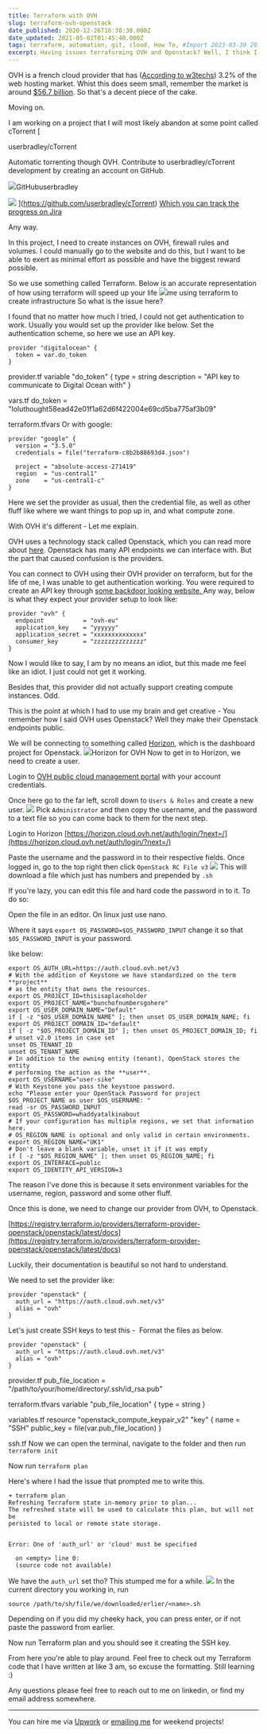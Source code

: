 ```yaml
---
title: Terraform with OVH
slug: terraform-ovh-openstack
date_published: 2020-12-26T16:38:30.000Z
date_updated: 2021-05-02T01:45:40.000Z
tags: terraform, automation, git, cloud, How To, #Import 2023-03-30 20:40
excerpt: Having issues terraforming OVH and Openstack? Well, I think I solved it for you. 
---
```


OVH is a french cloud provider that has ([According to w3techs](https://w3techs.com/technologies/details/ho-ovhsas)) 3.2% of the web hosting market. Whist this does seem small, remember the market is around [$56.7 billion](https://www.grandviewresearch.com/industry-analysis/web-hosting-services-market#:~:text=The%20global%20web%20hosting%20services,Virtual%20Private%20Server%20(VPS).). So that's a decent piece of the cake. 

Moving on.

I am working on a project that I will most likely abandon at some point called cTorrent
[

userbradley/cTorrent

Automatic torrenting though OVH. Contribute to userbradley/cTorrent development by creating an account on GitHub.

![](https://github.githubassets.com/favicons/favicon.svg)GitHubuserbradley

![](https://avatars2.githubusercontent.com/u/41597815?s&#x3D;400&amp;v&#x3D;4)
](https://github.com/userbradley/cTorrent)
[Which you can track the progress on Jira](https://jira.breadnet.co.uk/projects/CTOR/issues/CTOR-15?filter=allissues)

Any way.

In this project, I need to create instances on OVH, firewall rules and volumes. I could manually go to the website and do this, but I want to be able to exert as minimal effort as possible and have the biggest reward possible. 

So we use something called Terraform. 
Below is an accurate representation of how using terraform will speed up your life
![](__GHOST_URL__/content/images/2020/12/image.png)me using terraform to create infrastructure 
So what is the issue here?

I found that no matter how much I tried, I could not get authentication to work. Usually you would set up the provider like below. Set the authentication scheme, so here we use an API key.

    provider "digitalocean" {
      token = var.do_token
    }

provider.tf
    variable "do_token" {
      type = string
      description = "API key to communicate to Digital Ocean with"
    }

vars.tf
    do_token = "loluthought58ead42e01f1a62d6f422004e69cd5ba775af3b09"

terraform.tfvars
Or with google:

    provider "google" {
      version = "3.5.0"
      credentials = file("terraform-c8b2b88693d4.json")
    
      project = "absolute-access-271419"
      region  = "us-central1"
      zone    = "us-central1-c"
    }

Here we set the provider as usual, then the credential file, as well as other fluff like where we want things to pop up in, and what compute zone. 

With OVH it's different - Let me explain.

OVH uses a technology stack called Openstack, which you can read more about [here](https://www.openstack.org). Openstack has many API endpoints we can interface with. But the part that caused confusion is the providers. 

You can connect to OVH using their OVH provider on terraform, but for the life of me, I was unable to get authentication working. You were required to create an API key through [some backdoor looking website. ](https://api.ovh.com/createToken/index.cgi?GET=/*&amp;POST=/*&amp;PUT=/*&amp;DELETE=/*)Any way, below is what they expect your provider setup to look like:

    provider "ovh" {
      endpoint           = "ovh-eu"
      application_key    = "yyyyyy"
      application_secret = "xxxxxxxxxxxxxx"
      consumer_key       = "zzzzzzzzzzzzzz"
    }

Now I would like to say, I am by no means an idiot, but this made me feel like an idiot. I just could not get it working.

Besides that, this provider did not actually support creating compute instances. Odd. 

This is the point at which I had to use my brain and get creative - You remember how I said OVH uses Openstack? Well they make their Openstack endpoints public. 

We will be connecting to something called [Horizon](https://docs.openstack.org/horizon/latest/), which is the dashboard project for Openstack. 
![](__GHOST_URL__/content/images/2020/12/image-1.png)Horizon for OVH
Now to get in to Horizon, we need to create a user.

Login to [OVH public cloud management portal](__GHOST_URL__/terraform-ovh-openstack/www.ovh.com/manager/public-cloud/) with your account credentials. 

Once here go to the far left, scroll down to `Users & Roles` and create a new user. 
![](__GHOST_URL__/content/images/2020/12/image-2.png)
Pick `Administrator` and then copy the username, and the password to a text file so you can come back to them for the next step.

Login to Horizon
[https://horizon.cloud.ovh.net/auth/login/?next=/](https://horizon.cloud.ovh.net/auth/login/?next=/)

Paste the username and the password in to their respective fields. Once logged in, go to the top right then click `OpenStack RC File v3`
![](__GHOST_URL__/content/images/2020/12/image-3.png)
This will download a file which just has numbers and prepended by `.sh`

If you're lazy, you can edit this file and hard code the password in to it. To do so:

Open the file in an editor. On linux just use nano.

Where it says `export OS_PASSWORD=$OS_PASSWORD_INPUT` change it so that `$OS_PASSWORD_INPUT` is your password. 

like below:

    export OS_AUTH_URL=https://auth.cloud.ovh.net/v3
    # With the addition of Keystone we have standardized on the term **project**
    # as the entity that owns the resources.
    export OS_PROJECT_ID=thisisaplaceholder
    export OS_PROJECT_NAME="bunchofnumbersgohere"
    export OS_USER_DOMAIN_NAME="Default"
    if [ -z "$OS_USER_DOMAIN_NAME" ]; then unset OS_USER_DOMAIN_NAME; fi
    export OS_PROJECT_DOMAIN_ID="default"
    if [ -z "$OS_PROJECT_DOMAIN_ID" ]; then unset OS_PROJECT_DOMAIN_ID; fi
    # unset v2.0 items in case set
    unset OS_TENANT_ID
    unset OS_TENANT_NAME
    # In addition to the owning entity (tenant), OpenStack stores the entity
    # performing the action as the **user**.
    export OS_USERNAME="user-sike"
    # With Keystone you pass the keystone password.
    echo "Please enter your OpenStack Password for project $OS_PROJECT_NAME as user $OS_USERNAME: "
    read -sr OS_PASSWORD_INPUT
    export OS_PASSWORD=whaddyatalkinabout
    # If your configuration has multiple regions, we set that information here.
    # OS_REGION_NAME is optional and only valid in certain environments.
    export OS_REGION_NAME="UK1"
    # Don't leave a blank variable, unset it if it was empty
    if [ -z "$OS_REGION_NAME" ]; then unset OS_REGION_NAME; fi
    export OS_INTERFACE=public
    export OS_IDENTITY_API_VERSION=3
    

The reason I've done this is because it sets environment variables for the username, region, password and some other fluff. 

Once this is done, we need to change our provider from OVH, to Openstack. 

[https://registry.terraform.io/providers/terraform-provider-openstack/openstack/latest/docs](https://registry.terraform.io/providers/terraform-provider-openstack/openstack/latest/docs)

Luckily, their documentation is beautiful so not hard to understand. 

We need to set the provider like:

    provider "openstack" {
      auth_url = "https://auth.cloud.ovh.net/v3"
      alias = "ovh"
    }

Let's just create SSH keys to test this -  Format the files as below.

    provider "openstack" {
      auth_url = "https://auth.cloud.ovh.net/v3"
      alias = "ovh"
    }

provider.tf
    pub_file_location = "/path/to/your/home/directory/.ssh/id_rsa.pub"

terraform.tfvars
    variable "pub_file_location" {
      type = string
    }

variables.tf
    resource "openstack_compute_keypair_v2" "key" {
      name       = "SSH"
      public_key = file(var.pub_file_location)
    }

ssh.tf
Now we can open the terminal, navigate to the folder and then run `terraform init`

Now run `terraform plan`

Here's where I had the issue that prompted me to write this.

    ➜ terraform plan
    Refreshing Terraform state in-memory prior to plan...
    The refreshed state will be used to calculate this plan, but will not be
    persisted to local or remote state storage.
    
    
    Error: One of 'auth_url' or 'cloud' must be specified
    
      on <empty> line 0:
      (source code not available)

We have the `auth_url` set tho? This stumped me for a while.
![](__GHOST_URL__/content/images/2020/12/image-4.png)
In the current directory you working in, run

    source /path/to/sh/file/we/downloaded/erlier/<name>.sh

Depending on if you did my cheeky hack, you can press enter, or if not paste the password from earlier. 

Now run Terraform plan and you should see it creating the SSH key. 

From here you're able to play around. Feel free to check out my Terraform code that I have written at like 3 am, so excuse the formatting. Still learning :)

Any questions please feel free to reach out to me on linkedin, or find my email address somewhere. 

---

You can hire me via [Upwork](https://www.upwork.com/freelancers/~01c61ee9802b94133e) or [emailing me](mailto:work@breadnet.co.uk) for weekend projects!
